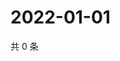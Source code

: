 # 2022-01-01

共 0 条

<!-- BEGIN WEIBO -->
<!-- 最后更新时间 Sat Jan 01 2022 19:12:25 GMT+0800 (China Standard Time) -->

<!-- END WEIBO -->
